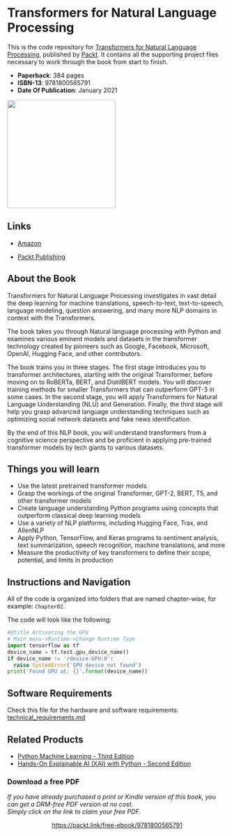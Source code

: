 


# Transformers for Natural Language Processing
This is the code repository for [Transformers for Natural Language Processing](https://www.packtpub.com/product/transformers-for-natural-language-processing/9781800565791), published by [Packt](https://www.packtpub.com/?utm_source=github). It contains all the supporting project files necessary to work through the book from start to finish.

* **Paperback**: 384 pages
* **ISBN-13**: 9781800565791
* **Date Of Publication**: January 2021

[<img src="./.other/cover.png" width="248">](https://www.amazon.com/Transformers-Natural-Language-Processing-architectures-ebook/dp/B08S977X8K/)

## Links

* [Amazon](https://www.amazon.com/Transformers-Natural-Language-Processing-architectures-ebook/dp/B08S977X8K/)

* [Packt Publishing](https://www.packtpub.com/product/transformers-for-natural-language-processing/9781800565791)

## About the Book
Transformers for Natural Language Processing investigates in vast detail the deep learning for machine translations, speech-to-text, text-to-speech, language modeling, question answering, and many more NLP domains in context with the Transformers.

The book takes you through Natural language processing with Python and examines various eminent models and datasets in the transformer technology created by pioneers such as Google, Facebook, Microsoft, OpenAI, Hugging Face, and other contributors.

The book trains you in three stages. The first stage introduces you to transformer architectures, starting with the original Transformer, before moving on to RoBERTa, BERT, and DistilBERT models. You will discover training methods for smaller Transformers that can outperform GPT-3 in some cases. In the second stage, you will apply Transformers for Natural Language Understanding (NLU) and Generation. Finally, the third stage will help you grasp advanced language understanding techniques such as optimizing social network datasets and fake news identification.

By the end of this NLP book, you will understand transformers from a cognitive science perspective and be proficient in applying pre-trained transformer models by tech giants to various datasets.

## Things you will learn
* Use the latest pretrained transformer models
* Grasp the workings of the original Transformer, GPT-2, BERT, T5, and other transformer models
* Create language understanding Python programs using concepts that outperform classical deep learning models
* Use a variety of NLP platforms, including Hugging Face, Trax, and AllenNLP
* Apply Python, TensorFlow, and Keras programs to sentiment analysis, text summarization, speech recognition, machine translations, and more
* Measure the productivity of key transformers to define their scope, potential, and limits in production

## Instructions and Navigation
All of the code is organized into folders that are named chapter-wise, for example: `Chapter02`.

The code will look like the following:
```python
#@title Activating the GPU
# Main menu->Runtime->Change Runtime Type
import tensorflow as tf
device_name = tf.test.gpu_device_name()
if device_name != '/device:GPU:0':
  raise SystemError('GPU device not found')
print('Found GPU at: {}'.format(device_name))
```

## Software Requirements

Check this file for the hardware and software requirements: [technical_requirements.md](./.other/technical_requirements.md)

## Related Products

* [Python Machine Learning - Third Edition](https://www.packtpub.com/product/python-machine-learning-third-edition/9781789955750)
* [Hands-On Explainable AI (XAI) with Python - Second Edition](https://www.packtpub.com/product/hands-on-explainable-ai-xai-with-python/9781800208131)

### Download a free PDF

 <i>If you have already purchased a print or Kindle version of this book, you can get a DRM-free PDF version at no cost.<br>Simply click on the link to claim your free PDF.</i>
<p align="center"> <a href="https://packt.link/free-ebook/9781800565791">https://packt.link/free-ebook/9781800565791 </a> </p>